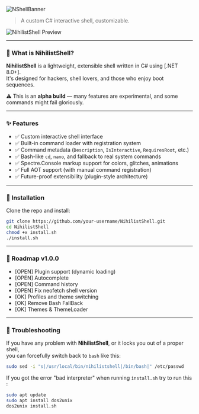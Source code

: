 
![NShellBanner](https://github.com/user-attachments/assets/f4feb3d9-3105-459f-b9da-c37df1b67446)

> A custom C# interactive shell, customizable.

![NihilistShell Preview](https://github.com/user-attachments/assets/88d01dd0-cae6-4535-a85f-202e30b67a14)


---

### 🧠 What is NihilistShell?

**NihilistShell** is a lightweight, extensible shell written in C# using [.NET 8.0+].  
It's designed for hackers, shell lovers, and those who enjoy boot sequences.

⚠️ This is an **alpha build** — many features are experimental, and some commands might fail gloriously.

---

### ✨ Features

- ✅ Custom interactive shell interface
- ✅ Built-in command loader with registration system
- ✅ Command metadata (`Description`, `IsInteractive`, `RequiresRoot`, etc.)
- ✅ Bash-like `cd`, `nano`, and fallback to real system commands
- ✅ Spectre.Console markup support for colors, glitches, animations
- ✅ Full AOT support (with manual command registration)
- ✅ Future-proof extensibility (plugin-style architecture)

---

### 🚀 Installation

Clone the repo and install:

```bash
git clone https://github.com/your-username/NihilistShell.git
cd NihilistShell
chmod +x install.sh
./install.sh
```

---

### 📡 Roadmap v1.0.0

- [OPEN] Plugin support (dynamic loading)
- [OPEN] Autocomplete
- [OPEN] Command history
- [OPEN] Fix neofetch shell version
- [OK] Profiles and theme switching
- [OK] Remove Bash FallBack
- [OK] Themes & ThemeLoader

---

### 🔧 Troubleshooting

If you have any problem with **NihilistShell**, or it locks you out of a proper shell,  
you can forcefully switch back to `bash` like this:

```bash
sudo sed -i "s|/usr/local/bin/nihilistshell|/bin/bash|" /etc/passwd
```

If you got the error "bad interpreter" when running `install.sh` try to run this :

```bash
sudo apt update
sudo apt install dos2unix
dos2unix install.sh
```
